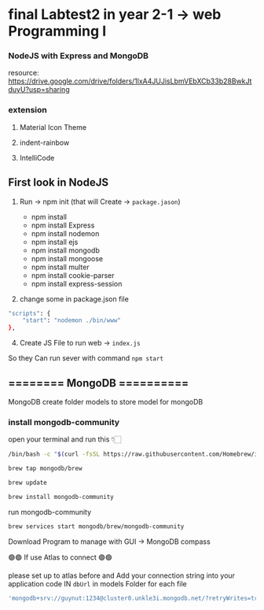 # final Labtest2 in year 2-1 -> web Programming I
### NodeJS with Express and MongoDB

resource: https://drive.google.com/drive/folders/1lxA4JUJisLbmVEbXCb33b28BwkJtduyU?usp=sharing

### extension
1. Material Icon Theme

2. indent-rainbow

3. IntelliCode


## First look in NodeJS

1. Run -> npm init (that will Create -> `package.jason`)
   * npm install
   * npm install Express
   * npm install nodemon
   * npm install ejs
   * npm install mongodb
   * npm install mongoose
   * npm install multer
   * npm install cookie-parser
   * npm install express-session

3. change some in package.json file
``` bash
"scripts": {
    "start": "nodemon ./bin/www"
},
```

4. Create JS File to run web -> `index.js`
   
So they Can run sever with command `` npm start ``

## ======== MongoDB ==========
MongoDB create folder models to store model for mongoDB

### install mongodb-community
open your terminal and run this 👇🏻

```bash 
/bin/bash -c "$(curl -fsSL https://raw.githubusercontent.com/Homebrew/install/HEAD/install.sh)"
```

```bash 
brew tap mongodb/brew
```

```bash 
brew update
```

```bash 
brew install mongodb-community
```

run mongodb-community
```bash 
brew services start mongodb/brew/mongodb-community
```



Download Program to manage with GUI -> MongoDB compass

🟢🟢 If use Atlas to connect 🟢🟢

please set up to atlas before 
and Add your connection string into your application code IN `dbUrl` in models Folder for each file

``` bash
'mongodb+srv://guynut:1234@cluster0.unkle3i.mongodb.net/?retryWrites=true&w=majority'
```
